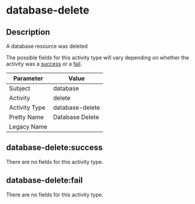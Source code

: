 database-delete
===============

Description
-----------
A database resource was deleted

The possible fields for this activity type will vary depending on whether the activity was a [success](#database-deletesuccess) or a [fail](#database-deletefail).

| Parameter     | Value           |
| ------------- | --------------- |
| Subject       | database        |
| Activity      | delete          |
| Activity Type | database-delete |
| Pretty Name   | Database Delete |
| Legacy Name   |                 |

database-delete:success
-----------------------

There are no fields for this activity type.


database-delete:fail
--------------------

There are no fields for this activity type.
